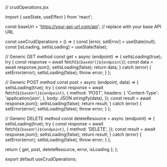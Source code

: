 // crudOperations.jsx

import { useState, useEffect } from 'react';

const baseUrl = 'https://your-api-url.com/api'; // replace with your base API URL

const useCrudOperations = () => {
  const [error, setError] = useState(null);
  const [isLoading, setIsLoading] = useState(false);

  // Generic GET method
  const get = async (endpoint) => {
    setIsLoading(true);
    try {
      const response = await fetch(`${baseUrl}${endpoint}`);
      const data = await response.json();
      setIsLoading(false);
      return data;
    } catch (error) {
      setError(error);
      setIsLoading(false);
      throw error;
    }
  };

  // Generic POST method
  const post = async (endpoint, data) => {
    setIsLoading(true);
    try {
      const response = await fetch(`${baseUrl}${endpoint}`, {
        method: 'POST',
        headers: {
          'Content-Type': 'application/json',
        },
        body: JSON.stringify(data),
      });
      const result = await response.json();
      setIsLoading(false);
      return result;
    } catch (error) {
      setError(error);
      setIsLoading(false);
      throw error;
    }
  };

  // Generic DELETE method
  const deleteResource = async (endpoint) => {
    setIsLoading(true);
    try {
      const response = await fetch(`${baseUrl}${endpoint}`, {
        method: 'DELETE',
      });
      const result = await response.json();
      setIsLoading(false);
      return result;
    } catch (error) {
      setError(error);
      setIsLoading(false);
      throw error;
    }
  };

  return { get, post, deleteResource, error, isLoading };
};

export default useCrudOperations;
